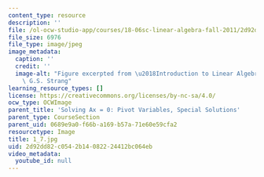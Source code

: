 ```yaml
---
content_type: resource
description: ''
file: /ol-ocw-studio-app/courses/18-06sc-linear-algebra-fall-2011/2d92dd82c0542b14082224412bc064eb_1_7.jpg
file_size: 6976
file_type: image/jpeg
image_metadata:
  caption: ''
  credit: ''
  image-alt: "Figure excerpted from \u2018Introduction to Linear Algebra\u2019 by\
    \ G.S. Strang"
learning_resource_types: []
license: https://creativecommons.org/licenses/by-nc-sa/4.0/
ocw_type: OCWImage
parent_title: 'Solving Ax = 0: Pivot Variables, Special Solutions'
parent_type: CourseSection
parent_uid: 0689e9a0-f66b-a169-b57a-71e60e59cfa2
resourcetype: Image
title: 1_7.jpg
uid: 2d92dd82-c054-2b14-0822-24412bc064eb
video_metadata:
  youtube_id: null
---
```

